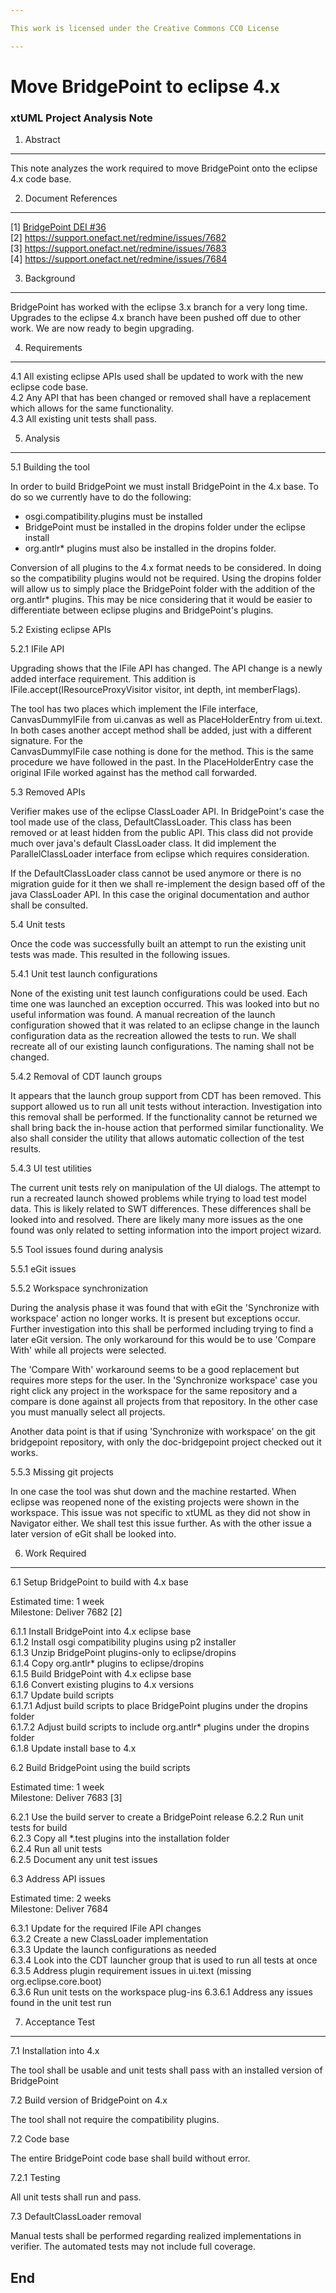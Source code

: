 ```yaml
---

This work is licensed under the Creative Commons CC0 License

---
```


# Move BridgePoint to eclipse 4.x
### xtUML Project Analysis Note

1. Abstract
-----------
This note analyzes the work required to move BridgePoint onto the eclipse 4.x
code base.

2. Document References
----------------------
[1] [BridgePoint DEI #36](https://support.onefact.net/redmine/issues/36)  
[2] https://support.onefact.net/redmine/issues/7682   
[3] https://support.onefact.net/redmine/issues/7683   
[4] https://support.onefact.net/redmine/issues/7684   

3. Background
-------------
BridgePoint has worked with the eclipse 3.x branch for a very long time.  
Upgrades to the eclipse 4.x branch have been pushed off due to other work.  We 
are now ready to begin upgrading.   

4. Requirements
---------------
4.1 All existing eclipse APIs used shall be updated to work with the new eclipse
    code base.      
4.2 Any API that has been changed or removed shall have a replacement which
    allows for the same functionality.     
4.3 All existing unit tests shall pass.   

5. Analysis
-----------
5.1 Building the tool

In order to build BridgePoint we must install BridgePoint in the 4.x base.  To
do so we currently have to do the following:

- osgi.compatibility.plugins must be installed
- BridgePoint must be installed in the dropins folder under the eclipse install
- org.antlr* plugins must also be installed in the dropins folder.

Conversion of all plugins to the 4.x format needs to be considered.  In doing so
the compatibility plugins would not be required.  Using the dropins folder will
allow us to simply place the BridgePoint folder with the addition of the
org.antlr* plugins.  This may be nice considering that it would be easier to
differentiate between eclipse plugins and BridgePoint's plugins.

5.2 Existing eclipse APIs   

5.2.1 IFile API   

Upgrading shows that the IFile API has changed.  The API change is a newly added
interface requirement.  This addition is IFile.accept(IResourceProxyVisitor
visitor, int depth, int memberFlags).

The tool has two places which implement the IFile interface, CanvasDummyIFile
from ui.canvas as well as PlaceHolderEntry from ui.text.  In both cases another
accept method shall be added, just with a different signature.  For the   
CanvasDummyIFile case nothing is done for the method.  This is the same
procedure we have followed in the past.  In the PlaceHolderEntry case the
original IFile worked against has the method call forwarded.
  
5.3 Removed APIs   

Verifier makes use of the eclipse ClassLoader API.  In BridgePoint's case the
tool made use of the class, DefaultClassLoader.  This class has been removed or
at least hidden from the public API.  This class did not provide much over
java's default ClassLoader class.  It did implement the ParallelClassLoader
interface from eclipse which requires consideration.

If the DefaultClassLoader class cannot be used anymore or there is no migration
guide for it then we shall re-implement the design based off of the java
ClassLoader API.  In this case the original documentation and author shall be
consulted.

5.4 Unit tests

Once the code was successfully built an attempt to run the existing unit tests
was made.  This resulted in the following issues.

5.4.1 Unit test launch configurations

None of the existing unit test launch configurations could be used.  Each time
one was launched an exception occurred.  This was looked into but no useful
information was found.  A manual recreation of the launch configuration showed
that it was related to an eclipse change in the launch configuration data as the
recreation allowed the tests to run.  We shall recreate all of our existing
launch configurations.  The naming shall not be changed.

5.4.2 Removal of CDT launch groups

It appears that the launch group support from CDT has been removed.  This
support allowed us to run all unit tests without interaction.  Investigation
into this removal shall be performed.  If the functionality cannot be returned
we shall bring back the in-house action that performed similar functionality.
We also shall consider the utility that allows automatic collection of the test
results.

5.4.3 UI test utilities

The current unit tests rely on manipulation of the UI dialogs.  The attempt to
run a recreated launch showed problems while trying to load test model data.
This is likely related to SWT differences.  These differences shall be looked
into and resolved.  There are likely many more issues as the one found was only
related to setting information into the import project wizard.

5.5 Tool issues found during analysis   

5.5.1 eGit issues   

5.5.2 Workspace synchronization   

During the analysis phase it was found that with eGit the 'Synchronize with
workspace' action no longer works.  It is present but exceptions occur.  Further
investigation into this shall be performed including trying to find a later eGit
version.  The only workaround for this would be to use 'Compare With' while all
projects were selected.

The 'Compare With' workaround seems to be a good replacement but requires more
steps for the user.  In the 'Synchronize workspace' case you right click any
project in the workspace for the same repository and a compare is done against
all projects from that repository.  In the other case you must manually select
all projects.

Another data point is that if using 'Synchronize with workspace' on the git
bridgepoint repository, with only the doc-bridgepoint project checked out it
works.
 
5.5.3 Missing git projects

In one case the tool was shut down and the machine restarted.  When eclipse was
reopened none of the existing projects were shown in the workspace.  This issue
was not specific to xtUML as they did not show in Navigator either.  We shall
test this issue further.  As with the other issue a later version of eGit shall
be looked into.

6. Work Required
----------------
6.1 Setup BridgePoint to build with 4.x base

Estimated time: 1 week   
Milestone: Deliver 7682 [2]   

6.1.1 Install BridgePoint into 4.x eclipse base   
6.1.2 Install osgi compatibility plugins using p2 installer   
6.1.3 Unzip BridgePoint plugins-only to eclipse/dropins   
6.1.4 Copy org.antlr* plugins to eclipse/dropins   
6.1.5 Build BridgePoint with 4.x eclipse base   
6.1.6 Convert existing plugins to 4.x versions   
6.1.7 Update build scripts   
6.1.7.1 Adjust build scripts to place BridgePoint plugins under the dropins folder   
6.1.7.2 Adjust build scripts to include org.antlr* plugins under the dropins   
      folder         
6.1.8 Update install base to 4.x
   
6.2 Build BridgePoint using the build scripts
   
Estimated time: 1 week   
Milestone: Deliver 7683 [3]   

6.2.1 Use the build server to create a BridgePoint release
6.2.2 Run unit tests for build   
6.2.3 Copy all *.test plugins into the installation folder   
6.2.4 Run all unit tests   
6.2.5 Document any unit test issues

6.3 Address API issues

Estimated time: 2 weeks   
Milestone: Deliver 7684   

6.3.1 Update for the required IFile API changes   
6.3.2 Create a new ClassLoader implementation   
6.3.3 Update the launch configurations as needed   
6.3.4 Look into the CDT launcher group that is used to run all tests at once   
6.3.5 Address plugin requirement issues in ui.text (missing org.eclipse.core.boot)   
6.3.6 Run unit tests on the workspace plug-ins
6.3.6.1 Address any issues found in the unit test run   

7. Acceptance Test
------------------
7.1 Installation into 4.x

The tool shall be usable and unit tests shall pass with an installed version of
BridgePoint

7.2 Build version of BridgePoint on 4.x

The tool shall not require the compatibility plugins.   

7.2 Code base

The entire BridgePoint code base shall build without error.

7.2.1 Testing

All unit tests shall run and pass.

7.3 DefaultClassLoader removal

Manual tests shall be performed regarding realized implementations in verifier.
The automated tests may not include full coverage.   

End
---
